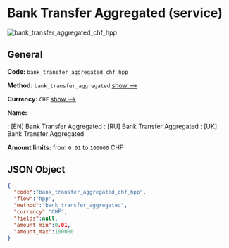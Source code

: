 
# Bank Transfer Aggregated (service) 
![bank_transfer_aggregated_chf_hpp](https://static.openfintech.io/payment_methods/bank_transfer_aggregated_chf_hpp/logo.svg?w=400&c=v0.59.26#w200)  

## General 
 
**Code:** `bank_transfer_aggregated_chf_hpp` 
 
**Method:** `bank_transfer_aggregated` 
 [show -->](/payment-methods/bank_transfer_aggregated/) 
 
**Currency:** `CHF` [show -->](/currencies/CHF/) 
 
**Name:** 
 
:	[EN] Bank Transfer Aggregated 
:	[RU] Bank Transfer Aggregated 
:	[UK] Bank Transfer Aggregated 
 
**Amount limits:** from `0.01` to `100000` CHF 

## JSON Object 

```json
{
  "code":"bank_transfer_aggregated_chf_hpp",
  "flow":"hpp",
  "method":"bank_transfer_aggregated",
  "currency":"CHF",
  "fields":null,
  "amount_min":0.01,
  "amount_max":100000
}
```  
